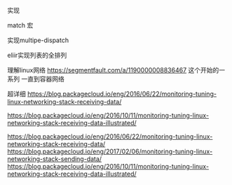 实现

match 宏

实现multipe-dispatch

eliir实现列表的全排列


理解linux网络
https://segmentfault.com/a/1190000008836467 这个开始的一系列 一直到容器网络


超详细
https://blog.packagecloud.io/eng/2016/06/22/monitoring-tuning-linux-networking-stack-receiving-data/

https://blog.packagecloud.io/eng/2016/10/11/monitoring-tuning-linux-networking-stack-receiving-data-illustrated/

https://blog.packagecloud.io/eng/2016/06/22/monitoring-tuning-linux-networking-stack-receiving-data/
https://blog.packagecloud.io/eng/2017/02/06/monitoring-tuning-linux-networking-stack-sending-data/
https://blog.packagecloud.io/eng/2016/10/11/monitoring-tuning-linux-networking-stack-receiving-data-illustrated/